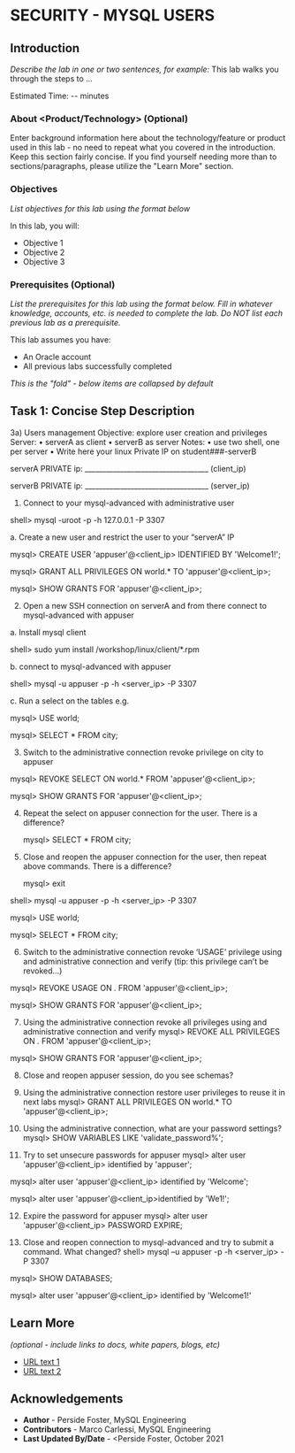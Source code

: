 # SECURITY - MYSQL USERS

## Introduction

*Describe the lab in one or two sentences, for example:* This lab walks you through the steps to ...

Estimated Time: -- minutes

### About <Product/Technology> (Optional)
Enter background information here about the technology/feature or product used in this lab - no need to repeat what you covered in the introduction. Keep this section fairly concise. If you find yourself needing more than to sections/paragraphs, please utilize the "Learn More" section.

### Objectives

*List objectives for this lab using the format below*

In this lab, you will:
* Objective 1
* Objective 2
* Objective 3

### Prerequisites (Optional)

*List the prerequisites for this lab using the format below. Fill in whatever knowledge, accounts, etc. is needed to complete the lab. Do NOT list each previous lab as a prerequisite.*

This lab assumes you have:
* An Oracle account
* All previous labs successfully completed


*This is the "fold" - below items are collapsed by default*

## Task 1: Concise Step Description
3a) Users management
Objective: explore user creation and privileges
Server: 
•	serverA as client
•	serverB as server
Notes: 
•	use two shell, one per server
•	Write here your linux Private IP on student###-serverB 

serverA  PRIVATE ip: ___________________________________ (client_ip)

serverB  PRIVATE ip: ___________________________________ (server_ip)



1.	Connect to your mysql-advanced with administrative user

shell> mysql -uroot -p -h 127.0.0.1 -P 3307

a.	Create a new user and restrict the user to your “serverA” IP

mysql> CREATE USER 'appuser'@<client_ip> IDENTIFIED BY 'Welcome1!';

mysql> GRANT ALL PRIVILEGES ON world.* TO 'appuser'@<client_ip>;

mysql> SHOW GRANTS FOR 'appuser'@<client_ip>;

2.	Open a new SSH connection on serverA and from there connect to mysql-advanced with appuser

a.	Install mysql client 

shell> sudo yum install /workshop/linux/client/*.rpm

b.	connect to mysql-advanced with appuser

shell> mysql -u appuser -p -h <server_ip> -P 3307

c.	Run a select on the tables e.g. 

mysql> USE world;

mysql> SELECT * FROM city;

3.	Switch to the administrative connection revoke privilege on city to appuser

mysql> REVOKE SELECT ON world.* FROM 'appuser'@<client_ip>;

mysql> SHOW GRANTS FOR 'appuser'@<client_ip>;

4.	Repeat the select on appuser connection for the user. There is a difference?

	mysql> SELECT * FROM city; 

5.	Close and reopen the appuser connection for the user, then repeat above commands. There is a difference? 

	mysql> exit
	
shell> mysql -u appuser -p -h <server_ip> -P 3307

mysql> USE world; 
	
mysql> SELECT * FROM city; 

6.	Switch to the administrative connection revoke ‘USAGE’ privilege using and administrative connection and verify (tip: this privilege can’t be revoked…)

mysql> REVOKE USAGE ON *.* FROM 'appuser'@<client_ip>;

mysql> SHOW GRANTS FOR 'appuser'@<client_ip>;

7.	Using the administrative connection revoke all privileges using and administrative connection and verify
mysql> REVOKE ALL PRIVILEGES ON *.* FROM 'appuser'@<client_ip>;

mysql> SHOW GRANTS FOR 'appuser'@<client_ip>;
   
8.	Close and reopen appuser session, do you see schemas?

9.	Using the administrative connection restore user privileges to reuse it in next labs
mysql> GRANT ALL PRIVILEGES ON world.* TO 'appuser'@<client_ip>;

10.	Using the administrative connection, what are your password settings?
mysql> SHOW VARIABLES LIKE 'validate_password%';

11.	Try to set unsecure passwords for appuser
mysql> alter user 'appuser'@<client_ip> identified by 'appuser';

mysql> alter user 'appuser'@<client_ip> identified by 'Welcome';

mysql> alter user 'appuser'@<client_ip>identified by 'We1!';

12.	Expire the password for appuser
mysql> alter user 'appuser'@<client_ip> PASSWORD EXPIRE;

13.	Close and reopen connection to mysql-advanced and try to submit a command. What changed?
shell> mysql –u appuser -p -h <server_ip> -P 3307

mysql> SHOW DATABASES;

mysql> alter user 'appuser'@<client_ip> identified by 'Welcome1!'

## Learn More

*(optional - include links to docs, white papers, blogs, etc)*

* [URL text 1](http://docs.oracle.com)
* [URL text 2](http://docs.oracle.com)

## Acknowledgements
* **Author** - Perside Foster, MySQL Engineering
* **Contributors** -  Marco Carlessi, MySQL Engineering
* **Last Updated By/Date** - <Perside Foster, October 2021
